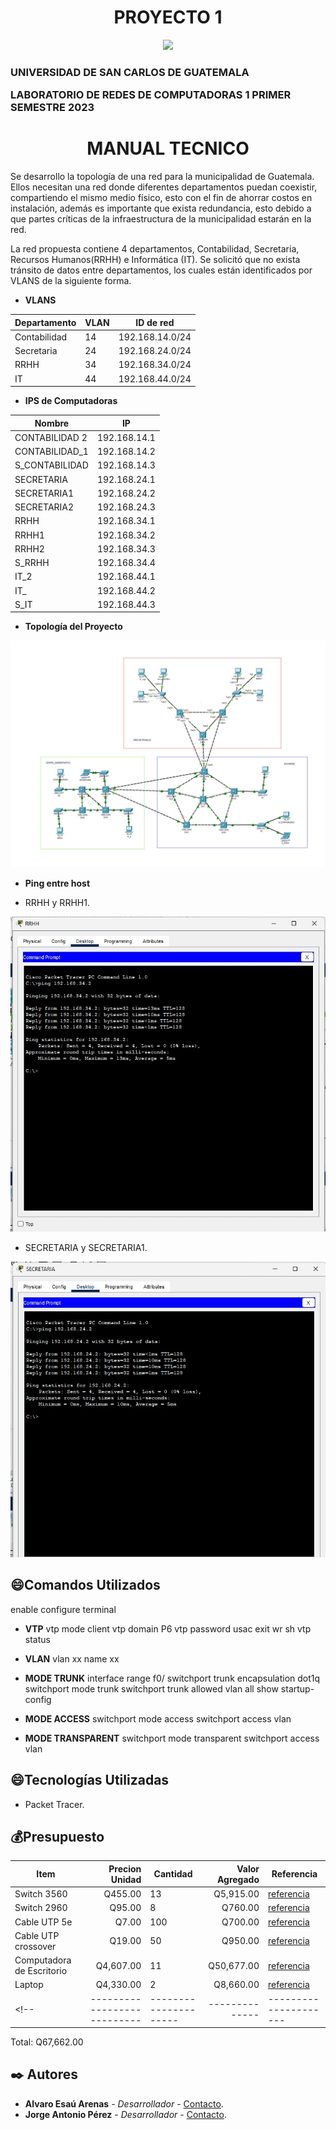 <h1 align="center"> PROYECTO 1 </h1>

<p align="center">
   <img src="https://img.shields.io/badge/STATUS-EN%20DESAROLLO-green">
   </p>
<h3>UNIVERSIDAD DE SAN CARLOS DE GUATEMALA

LABORATORIO DE REDES DE COMPUTADORAS 1
PRIMER SEMESTRE 2023</h3>

<h1 align="center"> MANUAL TECNICO </h1>

Se desarrollo la topología de una red para la municipalidad de Guatemala. Ellos necesitan una red donde diferentes departamentos puedan coexistir, compartiendo el mismo medio físico, esto con el fin de ahorrar costos en instalación,  además es importante que exista redundancia, esto debido a que partes críticas de la infraestructura de la municipalidad estarán en la red. 

La red propuesta contiene 4 departamentos, Contabilidad, Secretaria, Recursos Humanos(RRHH) e Informática (IT). 
Se solicitó que no exista tránsito de datos entre departamentos, los cuales están identificados por VLANS de la siguiente forma. 

* **VLANS**

| Departamento             | VLAN | ID de red         |
|----------------------    |------|-------------------|
| Contabilidad             | 14   | 192.168.14.0/24   |
| Secretaria               | 24   | 192.168.24.0/24   |
| RRHH                     | 34   | 192.168.34.0/24   |
| IT                       | 44   | 192.168.44.0/24   |


* **IPS de Computadoras**

| Nombre            |      IP        |
|-------------------|----------------|
| CONTABILIDAD 2    | 192.168.14.1   |
| CONTABILIDAD_1    | 192.168.14.2   |
| S_CONTABILIDAD    | 192.168.14.3   |
| SECRETARIA        | 192.168.24.1   |
| SECRETARIA1       | 192.168.24.2   |
| SECRETARIA2       | 192.168.24.3   |
| RRHH              | 192.168.34.1   |
| RRHH1             | 192.168.34.2   |
| RRHH2             | 192.168.34.3   |
| S_RRHH            | 192.168.34.4   | 
| IT_2              | 192.168.44.1   |
| IT_               | 192.168.44.2   |
| S_IT              | 192.168.44.3   |

* **Topología del Proyecto**
<img src="img/P_topo.jpeg">

* **Ping entre host**
- RRHH y RRHH1.
<img src="img/pi2.jpeg">

- SECRETARIA y SECRETARIA1.
<img src="img/pi1.jpeg">

## :smile:Comandos Utilizados
enable
configure terminal

* **VTP**
vtp mode client
vtp domain P6
vtp password usac
exit
wr
sh vtp status

* **VLAN**
vlan xx
name xx

* **MODE TRUNK**
interface range f0/
switchport trunk encapsulation dot1q
switchport mode trunk
switchport trunk allowed vlan all
show startup-config

* **MODE ACCESS**
switchport mode access
switchport access vlan 

* **MODE TRANSPARENT**
switchport mode transparent
switchport access vlan 



## :smile:Tecnologías Utilizadas

- Packet Tracer.

## :moneybag:Presupuesto
|Item                       |   Precion Unidad    |   Cantidad   |    Valor Agregado   |    Referencia    |
|---------------------------|--------------------:|--------------|--------------------:|------------------|
|Switch 3560                |             Q455.00 |       13     |           Q5,915.00 |  [referencia](https://www.imeqmo.com/shop/tl-sf1024-switch-tp-link-tl-sf1024-v9-0-24-puertos-10-100mbps-para-rack-17554?category=42#attr=679)|
|Switch 2960                |              Q95.00 |       8      |             Q760.00 | [referencia](https://www.imeqmo.com/shop/ms105g-switch-mercusys-ms105g-5-puertos-10-100-1000mbps-rj45-19205?category=42#attr=944)|
| Cable UTP 5e              |               Q7.00 |      100     |             Q700.00 | [referencia](https://www.steren.com.gt/cable-utp-cat5e-azul.html)|
| Cable UTP crossover       |              Q19.00 |       50     |             Q950.00 | [referencia](https://www.steren.com.gt/cable-ethernet-utp-cat-5-cruzado-crossover-de-2-1-m.html)|
| Computadora de Escritorio |            Q4,607.00 |       11     |           Q50,677.00 | [referencia](https://www.macrosistemas.com/producto/dell-optipliex-7010mff-i3-13100t8gbssd-256gb-wpro-11-espanol-3yrs/)| 
| Laptop                    |            Q4,330.00 |       2      |            Q8,660.00 | [referencia](https://www.macrosistemas.com/producto/hp-laptop-dy2076nr-intel-core-i5-1135g7-8gb-ram-256gb-ssd-2p0a3ua-15-6/)|
<!-- |---------------------------|---------------------|--------------|---------------------|------------------| -->
Total: Q67,662.00

## ✒️ Autores

* **Alvaro Esaú Arenas** - *Desarrollador* - [Contacto](https://github.com/esau-arenas).
* **Jorge Antonio Pérez** - *Desarrollador* - [Contacto](https://github.com/pereznator).


